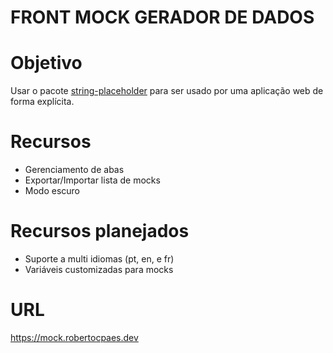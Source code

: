 # FRONT MOCK GERADOR DE DADOS

# Objetivo

Usar o pacote [string-placeholder](https://github.com/brutalzinn/string-placeholder) para ser usado por uma aplicação web de forma explícita.
# Recursos

- Gerenciamento de abas
- Exportar/Importar lista de mocks
- Modo escuro

# Recursos planejados

- Suporte a multi idiomas (pt, en, e fr)
- Variáveis customizadas para mocks

# URL

https://mock.robertocpaes.dev
